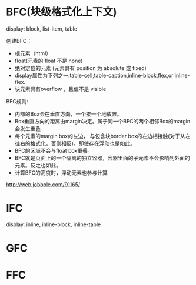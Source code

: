 # BFC(块级格式化上下文)

display: block, list-item, table

创建BFC：
* 根元素（html）
* float(元素的 float 不是 none)
* 绝对定位的元素 (元素具有 position 为 absolute 或 fixed)
* display属性为下列之一:table-cell,table-caption,inline-block,flex,or inline-flex.
* 块元素具有overflow ，且值不是 visible

BFC规则:
* 内部的Box会在垂直方向，一个接一个地放置。
* Box垂直方向的距离由margin决定。属于同一个BFC的两个相邻Box的margin会发生重叠
* 每个元素的margin box的左边， 与包含块border box的左边相接触(对于从左往右的格式化，否则相反)。即使存在浮动也是如此。
* BFC的区域不会与float box重叠。
* BFC就是页面上的一个隔离的独立容器，容器里面的子元素不会影响到外面的元素。反之也如此。
* 计算BFC的高度时，浮动元素也参与计算

http://web.jobbole.com/91165/

# IFC

display: inline, inline-block, inline-table

# GFC

# FFC


